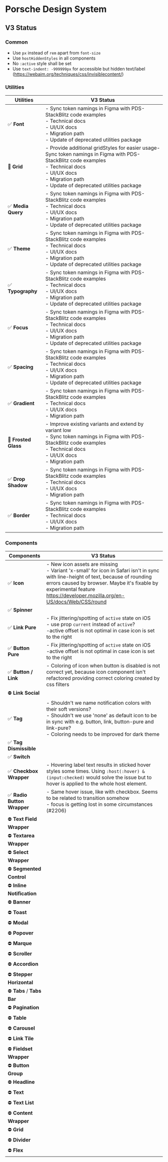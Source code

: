 # Porsche Design System

## V3 Status

### Common

- Use `px` instead of `rem` apart from `font-size`
- Use `hostHiddenStyles` in all components
- No `:active` style shall be set
- Use `text-indent: -999999px` for accessible but hidden text/label
  (https://webaim.org/techniques/css/invisiblecontent/)

### Utilities

| Utilities            | V3 Status <br/>                                                                                                                                                                                                      |
| -------------------- | -------------------------------------------------------------------------------------------------------------------------------------------------------------------------------------------------------------------- |
| ✅ **Font**          | - Sync token namings in Figma with PDS- StackBlitz code examples<br>- Technical docs<br>- UI/UX docs<br>- Migration path<br>- Update of deprecated utilities package                                                 |
| 🚧 **Grid**          | - Provide additional gridStyles for easier usage- Sync token namings in Figma with PDS- StackBlitz code examples<br>- Technical docs<br>- UI/UX docs<br>- Migration path<br>- Update of deprecated utilities package |
| ✅ **Media Query**   | - Sync token namings in Figma with PDS- StackBlitz code examples<br>- Technical docs<br>- UI/UX docs<br>- Migration path<br>- Update of deprecated utilities package                                                 |
| ✅ **Theme**         | - Sync token namings in Figma with PDS- StackBlitz code examples<br>- Technical docs<br>- UI/UX docs<br>- Migration path<br>- Update of deprecated utilities package                                                 |
| ✅ **Typography**    | - Sync token namings in Figma with PDS- StackBlitz code examples<br>- Technical docs<br>- UI/UX docs<br>- Migration path<br>- Update of deprecated utilities package                                                 |
| ✅ **Focus**         | - Sync token namings in Figma with PDS- StackBlitz code examples<br>- Technical docs<br>- UI/UX docs<br>- Migration path<br>- Update of deprecated utilities package                                                 |
| ✅ **Spacing**       | - Sync token namings in Figma with PDS- StackBlitz code examples<br>- Technical docs<br>- UI/UX docs<br>- Migration path<br>- Update of deprecated utilities package                                                 |
| ✅ **Gradient**      | - Sync token namings in Figma with PDS- StackBlitz code examples<br>- Technical docs<br>- UI/UX docs<br>- Migration path                                                                                             |
| 🚧 **Frosted Glass** | - Improve existing variants and extend by variant low<br>- Sync token namings in Figma with PDS- StackBlitz code examples<br>- Technical docs<br>- UI/UX docs<br>- Migration path                                    |
| ✅ **Drop Shadow**   | - Sync token namings in Figma with PDS- StackBlitz code examples<br>- Technical docs<br>- UI/UX docs<br>- Migration path                                                                                             |
| ✅ **Border**        | - Sync token namings in Figma with PDS- StackBlitz code examples<br>- Technical docs<br>- UI/UX docs<br>- Migration path                                                                                             |

### Components

| Components                  | V3 Status                                                                                                                                                                                                                                                         |
| --------------------------- | ----------------------------------------------------------------------------------------------------------------------------------------------------------------------------------------------------------------------------------------------------------------- |
| ✅ **Icon**                 | - New icon assets are missing<br />- Variant 'x-small' for icon in Safari isn't in sync with line-height of text, because of rounding errors caused by browser. Maybe it's fixable by experimental feature https://developer.mozilla.org/en-US/docs/Web/CSS/round |
| ✅ **Spinner**              |                                                                                                                                                                                                                                                                   |
| ✅ **Link Pure**            | - Fix jittering/spotting of `active` state on iOS<br />- use prop `current` instead of `active`?<br />-active offset is not optimal in case icon is set to the right                                                                                              |
| ✅ **Button Pure**          | - Fix jittering/spotting of `active` state on iOS<br />-active offset is not optimal in case icon is set to the right                                                                                                                                             |
| ✅ **Button / Link**        | - Coloring of icon when button is disabled is not correct yet, because icon component isn't refactored providing correct coloring created by css filters                                                                                                          |
| ⛔ **Link Social**          |                                                                                                                                                                                                                                                                   |
| ✅ **Tag**                  | - Shouldn't we name notification colors with their soft versions?<br />- Shouldn't we use 'none' as default icon to be in sync with e.g. button, link, button-pure and link-pure?<br />- Coloring needs to be improved for dark theme                             |
| ✅ **Tag Dismissible**      |                                                                                                                                                                                                                                                                   |
| ✅ **Switch**               |                                                                                                                                                                                                                                                                   |
| ✅ **Checkbox Wrapper**     | - Hovering label text results in sticked hover styles some times. Using `:host(:hover) &(input:checked)` would solve the issue but to hover is applied to the whole host element.                                                                                 |
| ✅ **Radio Button Wrapper** | - Same hover issue, like with checkbox. Seems to be related to transition somehow<br />- focus is getting lost in some circumstances (#2206)                                                                                                                      |
| ⛔ **Text Field Wrapper**   |                                                                                                                                                                                                                                                                   |
| ⛔ **Textarea Wrapper**     |                                                                                                                                                                                                                                                                   |
| ⛔ **Select Wrapper**       |                                                                                                                                                                                                                                                                   |
| ⛔ **Segmented Control**    |                                                                                                                                                                                                                                                                   |
| ⛔ **Inline Notification**  |                                                                                                                                                                                                                                                                   |
| ⛔ **Banner**               |                                                                                                                                                                                                                                                                   |
| ⛔ **Toast**                |                                                                                                                                                                                                                                                                   |
| ⛔ **Modal**                |                                                                                                                                                                                                                                                                   |
| ⛔ **Popover**              |                                                                                                                                                                                                                                                                   |
| ⛔ **Marque**               |                                                                                                                                                                                                                                                                   |
| ⛔ **Scroller**             |                                                                                                                                                                                                                                                                   |
| ⛔ **Accordion**            |                                                                                                                                                                                                                                                                   |
| ⛔ **Stepper Horizontal**   |                                                                                                                                                                                                                                                                   |
| ⛔ **Tabs** / **Tabs Bar**  |                                                                                                                                                                                                                                                                   |
| ⛔ **Pagination**           |                                                                                                                                                                                                                                                                   |
| ⛔ **Table**                |                                                                                                                                                                                                                                                                   |
| ⛔ **Carousel**             |                                                                                                                                                                                                                                                                   |
| ⛔ **Link Tile**            |                                                                                                                                                                                                                                                                   |
| ⛔ **Fieldset Wrapper**     |                                                                                                                                                                                                                                                                   |
| ⛔ **Button Group**         |                                                                                                                                                                                                                                                                   |
| ⛔ **Headline**             |                                                                                                                                                                                                                                                                   |
| ⛔ **Text**                 |                                                                                                                                                                                                                                                                   |
| ⛔ **Text List**            |                                                                                                                                                                                                                                                                   |
| ⛔ **Content Wrapper**      |                                                                                                                                                                                                                                                                   |
| ⛔ **Grid**                 |                                                                                                                                                                                                                                                                   |
| ⛔ **Divider**              |                                                                                                                                                                                                                                                                   |
| ⛔ **Flex**                 |                                                                                                                                                                                                                                                                   |
